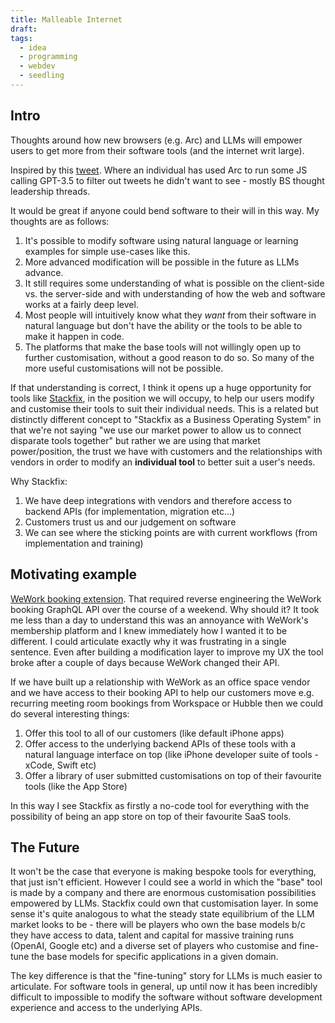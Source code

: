 ```yaml
---
title: Malleable Internet
draft: 
tags:
  - idea
  - programming
  - webdev
  - seedling
---
```

## Intro
Thoughts around how new browsers (e.g. Arc) and LLMs will empower users to get more from their software tools (and the internet writ large). 

Inspired by this [tweet](https://twitter.com/vincentmvdm/status/1658678049691385857?s=20). Where an individual has used Arc to run some JS calling GPT-3.5 to filter out tweets he didn't want to see - mostly BS thought leadership threads. 

It would be great if anyone could bend software to their will in this way. My thoughts are as follows:
1. It's possible to modify software using natural language or learning examples for simple use-cases like this.
2. More advanced modification will be possible in the future as LLMs advance.
3. It still requires some understanding of what is possible on the client-side vs. the server-side and with understanding of how the web and software works at a fairly deep level.
4. Most people will intuitively know what they *want* from their software in natural language but don't have the ability or the tools to be able to make it happen in code.
5. The platforms that make the base tools will not willingly open up to further customisation, without a good reason to do so. So many of the more useful customisations will not be possible.

If that understanding is correct, I think it opens up a huge opportunity for tools like [Stackfix](htttps://stackfix.com), in the position we will occupy, to help our users modify and customise their tools to suit their individual needs. This is a related but distinctly different concept to "Stackfix as a Business Operating System" in that we're not saying "we use our market power to allow us to connect disparate tools together" but rather we are using that market power/position, the trust we have with customers and the relationships with vendors in order to modify an **individual tool** to better suit a user's needs.

Why Stackfix:
1. We have deep integrations with vendors and therefore access to backend APIs (for implementation, migration etc...)
2. Customers trust us and our judgement on software 
3. We can see where the sticking points are with current workflows (from implementation and training)

## Motivating example

[WeWork booking extension](https://github.com/camin-mccluskey/wework-booking-extension). That required reverse engineering the WeWork booking GraphQL API over the course of a weekend. Why should it? It took me less than a day to understand this was an annoyance with WeWork's membership platform and I knew immediately how I wanted it to be different. I could articulate exactly why it was frustrating in a single sentence. Even after building a modification layer to improve my UX the tool broke after a couple of days because WeWork changed their API.

If we have built up a relationship with WeWork as an office space vendor and we have access to their booking API to help our customers move e.g. recurring meeting room bookings from Workspace or Hubble then we could do several interesting things:
1. Offer this tool to all of our customers (like default iPhone apps)
2. Offer access to the underlying backend APIs of these tools with a natural language interface on top (like iPhone developer suite of tools - xCode, Swift etc)
3. Offer a library of user submitted customisations on top of their favourite tools (like the App Store)
   
In this way I see Stackfix as firstly a no-code tool for everything with the possibility of being an app store on top of their favourite SaaS tools.

## The Future

It won't be the case that everyone is making bespoke tools for everything, that just isn't efficient. However I could see a world in which the "base" tool is made by a company and there are enormous customisation possibilities empowered by LLMs. Stackfix could own that customisation layer. In some sense it's quite analogous to what the steady state equilibrium of the LLM market looks to be - there will be players who own the base models b/c they have access to data, talent and capital for massive training runs (OpenAI, Google etc) and a diverse set of players who customise and fine-tune the base models for specific applications in a given domain.

The key difference is that the "fine-tuning" story for LLMs is much easier to articulate. For software tools in general, up until now it has been incredibly difficult to impossible to modify the software without software development experience and access to the underlying APIs.